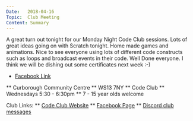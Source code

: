 ```yaml
---
Date:   2018-04-16
Topic:  Club Meeting
Content: Summary
---
```

A great turn out tonight for our Monday Night Code Club sessions. Lots of great ideas going on with Scratch tonight. Home made games and animations. Nice to see everyone using lots of different code constructs such as loops and broadcast events in their code. Well Done everyone. I think we will be dishing out some certificates next week :-)

* [Facebook Link](https://www.facebook.com/1481985248595237/posts/1518817894911972/)


** Curborough Community Centre
** WS13 7NY
** Code Club
** Wednesdays 5:30 - 6:30pm
** 7 - 15 year olds welcome

Club Links:
** [Code Club Website](https://lichfield-code-club.github.io/)
** [Facebook Page](https://www.facebook.com/LichfieldCoders)
** [Discord club messages](https://discord.gg/szz6xGK)
